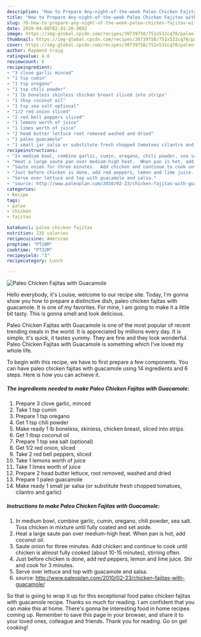 ```yaml
---
description: "How to Prepare Any-night-of-the-week Paleo Chicken Fajitas with Guacamole"
title: "How to Prepare Any-night-of-the-week Paleo Chicken Fajitas with Guacamole"
slug: 70-how-to-prepare-any-night-of-the-week-paleo-chicken-fajitas-with-guacamole
date: 2020-04-08T02:41:20.909Z
image: https://img-global.cpcdn.com/recipes/30739758/751x532cq70/paleo-chicken-fajitas-with-guacamole-recipe-main-photo.jpg
thumbnail: https://img-global.cpcdn.com/recipes/30739758/751x532cq70/paleo-chicken-fajitas-with-guacamole-recipe-main-photo.jpg
cover: https://img-global.cpcdn.com/recipes/30739758/751x532cq70/paleo-chicken-fajitas-with-guacamole-recipe-main-photo.jpg
author: Raymond Craig
ratingvalue: 4.6
reviewcount: 6
recipeingredient:
- "3 clove garlic minced"
- "1 tsp cumin"
- "1 tsp oregano"
- "1 tsp chili powder"
- "1 lb boneless skinless chicken breast sliced into strips"
- "1 tbsp coconut oil"
- "1 tsp sea salt optional"
- "1/2 red onion sliced"
- "2 red bell peppers sliced"
- "1 lemons worth of juice"
- "1 limes worth of juice"
- "2 head butter lettuce root removed washed and dried"
- "1 paleo guacamole"
- "1 small jar salsa or substitute fresh chopped tomatoes cilantro and garlic"
recipeinstructions:
- "In medium bowl, combine garlic, cumin, oregano, chili powder, sea salt.  Toss chicken in mixture until fully coated and set aside."
- "Heat a large saute pan over medium-high heat.  When pan is hot, add coconut oil."
- "Saute onion for three minutes.  Add chicken and continue to cook until chicken is almost fully cooked (about 10-15 minutes), stirring often."
- "Just before chicken is done, add red peppers, lemon and lime juice. Stir and cook for 3 minutes."
- "Serve over lettuce and top with guacamole and salsa."
- "source: http://www.paleoplan.com/2010/02-23/chicken-fajitas-with-guacamole/"
categories:
- Recipe
tags:
- paleo
- chicken
- fajitas

katakunci: paleo chicken fajitas 
nutrition: 235 calories
recipecuisine: American
preptime: "PT28M"
cooktime: "PT32M"
recipeyield: "3"
recipecategory: Lunch

---
```



![Paleo Chicken Fajitas with Guacamole](https://img-global.cpcdn.com/recipes/30739758/751x532cq70/paleo-chicken-fajitas-with-guacamole-recipe-main-photo.jpg)

Hello everybody, it's Louise, welcome to our recipe site. Today, I'm gonna show you how to prepare a distinctive dish, paleo chicken fajitas with guacamole. It is one of my favorites. For mine, I am going to make it a little bit tasty. This is gonna smell and look delicious.



Paleo Chicken Fajitas with Guacamole is one of the most popular of recent trending meals in the world. It is appreciated by millions every day. It is simple, it's quick, it tastes yummy. They are fine and they look wonderful. Paleo Chicken Fajitas with Guacamole is something which I've loved my whole life.


To begin with this recipe, we have to first prepare a few components. You can have paleo chicken fajitas with guacamole using 14 ingredients and 6 steps. Here is how you can achieve it.

##### The ingredients needed to make Paleo Chicken Fajitas with Guacamole:

1. Prepare 3 clove garlic, minced
1. Take 1 tsp cumin
1. Prepare 1 tsp oregano
1. Get 1 tsp chili powder
1. Make ready 1 lb boneless, skinless, chicken breast, sliced into strips.
1. Get 1 tbsp coconut oil
1. Prepare 1 tsp sea salt (optional)
1. Get 1/2 red onion, sliced
1. Take 2 red bell peppers, sliced
1. Take 1 lemons worth of juice
1. Take 1 limes worth of juice
1. Prepare 2 head butter lettuce, root removed, washed and dried
1. Prepare 1 paleo guacamole
1. Make ready 1 small jar salsa (or substitute fresh chopped tomatoes, cilantro and garlic)




##### Instructions to make Paleo Chicken Fajitas with Guacamole:

1. In medium bowl, combine garlic, cumin, oregano, chili powder, sea salt.  Toss chicken in mixture until fully coated and set aside.
1. Heat a large saute pan over medium-high heat.  When pan is hot, add coconut oil.
1. Saute onion for three minutes.  Add chicken and continue to cook until chicken is almost fully cooked (about 10-15 minutes), stirring often.
1. Just before chicken is done, add red peppers, lemon and lime juice. Stir and cook for 3 minutes.
1. Serve over lettuce and top with guacamole and salsa.
1. source: http://www.paleoplan.com/2010/02-23/chicken-fajitas-with-guacamole/




So that is going to wrap it up for this exceptional food paleo chicken fajitas with guacamole recipe. Thanks so much for reading. I am confident that you can make this at home. There's gonna be interesting food in home recipes coming up. Remember to save this page in your browser, and share it to your loved ones, colleague and friends. Thank you for reading. Go on get cooking!
